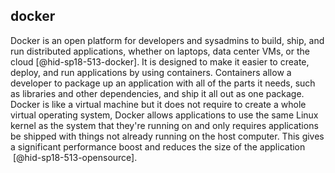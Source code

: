 docker
------

Docker is an open platform for developers and sysadmins to build, ship,
and run distributed applications, whether on laptops, data center VMs,
or the cloud [@hid-sp18-513-docker]. It is designed to make it easier to
create, deploy, and run applications by using containers. Containers
allow a developer to package up an application with all of the parts it
needs, such as libraries and other dependencies, and ship it all out as
one package. Docker is like a virtual machine but it does not require to
create a whole virtual operating system, Docker allows applications to
use the same Linux kernel as the system that they're running on and only
requires applications be shipped with things not already running on the
host computer. This gives a significant performance boost and reduces
the size of the application  [@hid-sp18-513-opensource].
